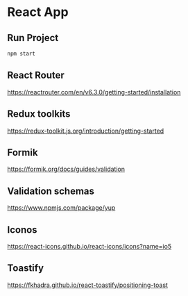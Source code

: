 # React App

## Run Project

```sh
npm start
```

## React Router

https://reactrouter.com/en/v6.3.0/getting-started/installation

## Redux toolkits

https://redux-toolkit.js.org/introduction/getting-started

## Formik

https://formik.org/docs/guides/validation

## Validation schemas

https://www.npmjs.com/package/yup

## Iconos

https://react-icons.github.io/react-icons/icons?name=io5

## Toastify

https://fkhadra.github.io/react-toastify/positioning-toast
